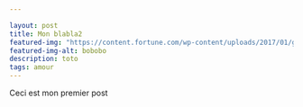 ```yaml
---

layout: post
title: Mon blabla2
featured-img: "https://content.fortune.com/wp-content/uploads/2017/01/google.jpeg"
featured-img-alt: bobobo
description: toto
tags: amour
---
```



Ceci est mon premier post